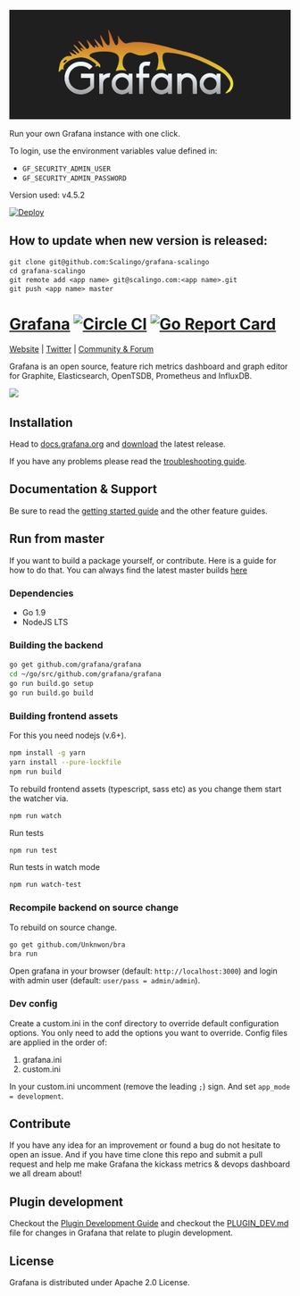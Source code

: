 ![Grafana](grafana.png)

Run your own Grafana instance with one click.

To login, use the environment variables value defined in:

* `GF_SECURITY_ADMIN_USER`
* `GF_SECURITY_ADMIN_PASSWORD`

Version used: v4.5.2

[![Deploy](https://cdn.scalingo.com/deploy/button.svg)](https://my.scalingo.com/deploy)

## How to update when new version is released:

```
git clone git@github.com:Scalingo/grafana-scalingo
cd grafana-scalingo
git remote add <app name> git@scalingo.com:<app name>.git
git push <app name> master
```

[Grafana](https://grafana.com) [![Circle CI](https://circleci.com/gh/grafana/grafana.svg?style=svg)](https://circleci.com/gh/grafana/grafana) [![Go Report Card](https://goreportcard.com/badge/github.com/grafana/grafana)](https://goreportcard.com/report/github.com/grafana/grafana)
================
[Website](https://grafana.com) |
[Twitter](https://twitter.com/grafana) |
[Community & Forum](https://community.grafana.com)

Grafana is an open source, feature rich metrics dashboard and graph editor for
Graphite, Elasticsearch, OpenTSDB, Prometheus and InfluxDB.

![](http://docs.grafana.org/assets/img/features/dashboard_ex1.png)

## Installation
Head to [docs.grafana.org](http://docs.grafana.org/installation/) and [download](https://grafana.com/get)
the latest release.

If you have any problems please read the [troubleshooting guide](http://docs.grafana.org/installation/troubleshooting/).

## Documentation & Support
Be sure to read the [getting started guide](http://docs.grafana.org/guides/gettingstarted/) and the other feature guides.

## Run from master
If you want to build a package yourself, or contribute. Here is a guide for how to do that. You can always find
the latest master builds [here](https://grafana.com/grafana/download)

### Dependencies

- Go 1.9
- NodeJS LTS

### Building the backend
```bash
go get github.com/grafana/grafana
cd ~/go/src/github.com/grafana/grafana
go run build.go setup
go run build.go build
```

### Building frontend assets

For this you need nodejs (v.6+).

```bash
npm install -g yarn
yarn install --pure-lockfile
npm run build
```

To rebuild frontend assets (typescript, sass etc) as you change them start the watcher via.

```bash
npm run watch
```

Run tests
```bash
npm run test
```

Run tests in watch mode
```bash
npm run watch-test
```

### Recompile backend on source change

To rebuild on source change.
```bash
go get github.com/Unknwon/bra
bra run
```

Open grafana in your browser (default: `http://localhost:3000`) and login with admin user (default: `user/pass = admin/admin`).

### Dev config

Create a custom.ini in the conf directory to override default configuration options.
You only need to add the options you want to override. Config files are applied in the order of:

1. grafana.ini
1. custom.ini

In your custom.ini uncomment (remove the leading `;`) sign. And set `app_mode = development`.

## Contribute

If you have any idea for an improvement or found a bug do not hesitate to open an issue.
And if you have time clone this repo and submit a pull request and help me make Grafana
the kickass metrics & devops dashboard we all dream about!

## Plugin development

Checkout the [Plugin Development Guide](http://docs.grafana.org/plugins/developing/development/) and checkout the [PLUGIN_DEV.md](https://github.com/grafana/grafana/blob/master/PLUGIN_DEV.md) file for changes in Grafana that relate to 
plugin development. 

## License

Grafana is distributed under Apache 2.0 License.


